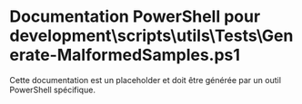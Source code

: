 # Documentation PowerShell pour development\scripts\utils\Tests\Generate-MalformedSamples.ps1

Cette documentation est un placeholder et doit être générée par un outil PowerShell spécifique.
